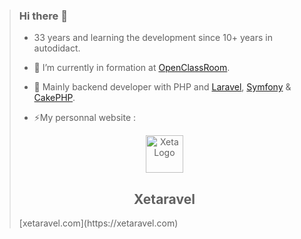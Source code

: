 > ### Hi there 👋
>
> - 33 years and learning the development since 10+ years in autodidact.
>
> - 🔭 I’m currently in formation at [OpenClassRoom](https://openclassrooms.com).
> - 🌱 Mainly backend developer with PHP and [Laravel](https://github.com/laravel/laravel), [Symfony](https://github.com/symfony/symfony) & [CakePHP](https://github.com/cakephp/cakephp).
> - ⚡My personnal website :
> <p align="center">
>  <img src="https://cloud.githubusercontent.com/assets/8210023/25557958/0e505c62-2d1d-11e7-8d19-86b569ee9874.png" alt="Xeta Logo" height="60"/>
> </p>
> <h2 align="center">Xetaravel</h2>
> [xetaravel.com](https://xetaravel.com)

<!--
**Xety/Xety** is a ✨ _special_ ✨ repository because its `README.md` (this file) appears on your GitHub profile.

Here are some ideas to get you started:

- 🔭 I’m currently working on ...
- 🌱 I’m currently learning ...
- 👯 I’m looking to collaborate on ...
- 🤔 I’m looking for help with ...
- 💬 Ask me about ...
- 📫 How to reach me: ...
- 😄 Pronouns: ...
- ⚡ Fun fact: ...
-->
